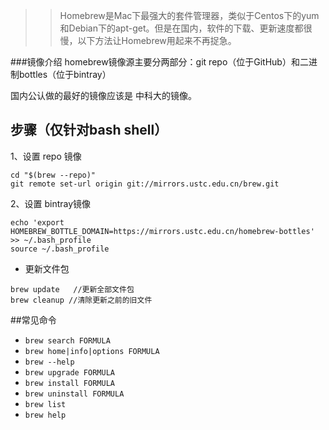 >> Homebrew是Mac下最强大的套件管理器，类似于Centos下的yum和Debian下的apt-get。但是在国内，软件的下载、更新速度都很慢，以下方法让Homebrew用起来不再捉急。

###镜像介绍
homebrew镜像源主要分两部分：git repo（位于GitHub）和二进制bottles（位于bintray）

国内公认做的最好的镜像应该是 中科大的镜像。

## 步骤（仅针对bash shell）

1、设置 repo 镜像

```
cd "$(brew --repo)"
git remote set-url origin git://mirrors.ustc.edu.cn/brew.git
```
2、设置 bintray镜像

```
echo 'export HOMEBREW_BOTTLE_DOMAIN=https://mirrors.ustc.edu.cn/homebrew-bottles' >> ~/.bash_profile
source ~/.bash_profile
```

- 更新文件包

 ```
 brew update   //更新全部文件包
 brew cleanup //清除更新之前的旧文件
 ```

##常见命令
- `brew search FORMULA`
- `brew home|info|options FORMULA`
- `brew --help`
- `brew upgrade FORMULA`
- `brew install FORMULA`
- `brew uninstall FORMULA`
- `brew list`
- `brew help`